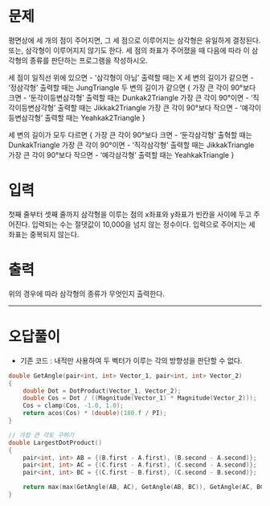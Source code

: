 # 문제
평면상에 세 개의 점이 주어지면, 그 세 점으로 이루어지는 삼각형은 유일하게 결정된다. 또는, 삼각형이 이루어지지 않기도 한다. 세 점의 좌표가 주어졌을 때 다음에 따라 이 삼각형의 종류를 판단하는 프로그램을 작성하시오.

세 점이 일직선 위에 있으면 - ‘삼각형이 아님’  출력할 때는 X
세 변의 길이가 같으면 - ‘정삼각형’ 출력할 때는 JungTriangle
두 변의 길이가 같으면
{
    가장 큰 각이 90°보다 크면 - ‘둔각이등변삼각형’ 출력할 때는 Dunkak2Triangle
    가장 큰 각이 90°이면 - ‘직각이등변삼각형’ 출력할 때는 Jikkak2Triangle
    가장 큰 각이 90°보다 작으면 - ‘예각이등변삼각형’ 출력할 때는 Yeahkak2Triangle
}

세 변의 길이가 모두 다르면
{
    가장 큰 각이 90°보다 크면 - ‘둔각삼각형’ 출혁할 때는 DunkakTriangle
    가장 큰 각이 90°이면 - ‘직각삼각형’ 출력할 때는 JikkakTriangle
    가장 큰 각이 90°보다 작으면 - ‘예각삼각형’ 출력할 때는 YeahkakTriangle
}

# 입력
첫째 줄부터 셋째 줄까지 삼각형을 이루는 점의 x좌표와 y좌표가 빈칸을 사이에 두고 주어진다. 입력되는 수는 절댓값이 10,000을 넘지 않는 정수이다. 입력으로 주어지는 세 좌표는 중복되지 않는다.

# 출력
위의 경우에 따라 삼각형의 종류가 무엇인지 출력한다.

------------------------------------------------------
# 오답풀이
- 기존 코드 : 내적만 사용하여 두 벡터가 이루는 각의 방향성을 판단할 수 없다.
```cpp
double GetAngle(pair<int, int> Vector_1, pair<int, int> Vector_2)
{
    double Dot = DotProduct(Vector_1, Vector_2);
    double Cos = Dot / ((Magnitude(Vector_1) * Magnitude(Vector_2)));
    Cos = clamp(Cos, -1.0, 1.0);
    return acos(Cos) * (double)(180.f / PI);
}

// 가장 큰 각도 구하기
double LargestDotProduct()
{
    pair<int, int> AB = {(B.first - A.first), (B.second - A.second)};
    pair<int, int> AC = {(C.first - A.first), (C.second - A.second)};
    pair<int, int> BC = {(C.first - B.first), (C.second - B.second)};

    return max(max(GetAngle(AB, AC), GetAngle(AB, BC)), GetAngle(AC, BC));
}

```